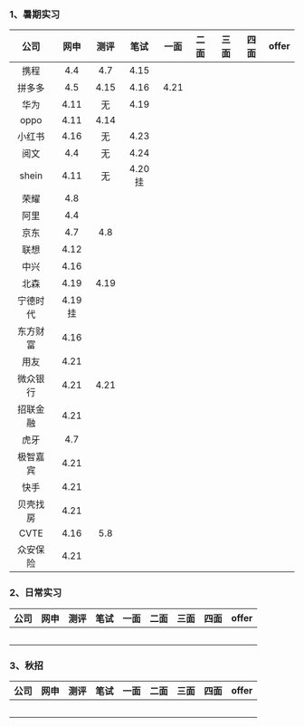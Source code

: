 ### 1、暑期实习

|   公司   |   网申   | 测评 |    笔试    | 一面 | 二面 | 三面 | 四面 | offer |
| :------: | :------: | :--: | :--------: | :--: | :--: | :--: | :--: | :---: |
|   携程   |   4.4    | 4.7  |    4.15    |      |      |      |      |       |
|  拼多多  |   4.5    | 4.15 |    4.16    | 4.21 |      |      |      |       |
|   华为   |   4.11   |  无  |    4.19    |      |      |      |      |       |
|   oppo   |   4.11   | 4.14 |            |      |      |      |      |       |
|  小红书  |   4.16   |  无  |    4.23    |      |      |      |      |       |
|   阅文   |   4.4    |  无  |    4.24    |      |      |      |      |       |
|  shein   |   4.11   |  无  | 4.20    挂 |      |      |      |      |       |
|   荣耀   |   4.8    |      |            |      |      |      |      |       |
|   阿里   |   4.4    |      |            |      |      |      |      |       |
|   京东   |   4.7    | 4.8  |            |      |      |      |      |       |
|   联想   |   4.12   |      |            |      |      |      |      |       |
|   中兴   |   4.16   |      |            |      |      |      |      |       |
|   北森   |   4.19   | 4.19 |            |      |      |      |      |       |
| 宁德时代 | 4.19  挂 |      |            |      |      |      |      |       |
| 东方财富 |   4.16   |      |            |      |      |      |      |       |
|   用友   |   4.21   |      |            |      |      |      |      |       |
| 微众银行 |   4.21   | 4.21 |            |      |      |      |      |       |
| 招联金融 |   4.21   |      |            |      |      |      |      |       |
|   虎牙   |   4.7    |      |            |      |      |      |      |       |
| 极智嘉宾 |   4.21   |      |            |      |      |      |      |       |
|   快手   |   4.21   |      |            |      |      |      |      |       |
| 贝壳找房 |   4.21   |      |            |      |      |      |      |       |
|   CVTE   |   4.16   | 5.8  |            |      |      |      |      |       |
| 众安保险 |   4.21   |      |            |      |      |      |      |       |





### 2、日常实习



| 公司 | 网申 | 测评 | 笔试 | 一面 | 二面 | 三面 | 四面 | offer |
| :--: | :--: | :--: | :--: | :--: | :--: | :--: | :--: | :---: |
|      |      |      |      |      |      |      |      |       |
|      |      |      |      |      |      |      |      |       |
|      |      |      |      |      |      |      |      |       |
|      |      |      |      |      |      |      |      |       |
|      |      |      |      |      |      |      |      |       |



### 3、秋招



| 公司 | 网申 | 测评 | 笔试 | 一面 | 二面 | 三面 | 四面 | offer |
| :--: | :--: | :--: | :--: | :--: | :--: | :--: | :--: | :---: |
|      |      |      |      |      |      |      |      |       |
|      |      |      |      |      |      |      |      |       |
|      |      |      |      |      |      |      |      |       |
|      |      |      |      |      |      |      |      |       |
|      |      |      |      |      |      |      |      |       |

